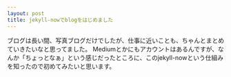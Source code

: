 ```yaml
---
layout: post
title: jekyll-nowでblogをはじめました
---
```

ブログは長い間、写真ブログだけでしたが、仕事に近いことも、ちゃんとまとめていきたいなと思ってました。
Mediumとかにもアカウントはあるんですが、なんか「ちょっとなぁ」という感じだったところに、このjekyll-nowという仕組みを知ったので初めてみたいと思います。
